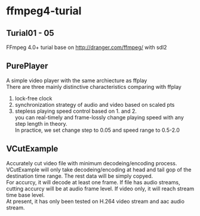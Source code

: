 # ffmpeg4-turial
## Turial01 - 05
FFmpeg 4.0+ turial base on http://dranger.com/ffmpeg/ with sdl2</br>
## PurePlayer
A simple video player with the same archiecture as ffplay</br>
There are three mainly distinctive characteristics comparing with ffplay</br>
1. lock-free clock
2. synchronization strategy of audio and video based on scaled pts
3. stepless playing speed control based on 1. and 2.</br>
   you can real-timely and frame-lossly change playing speed with any step length in theory.</br>
   In practice, we set change step to 0.05 and speed range to 0.5-2.0<br>
## VCutExample
Accurately cut video file with minimum decodeing/encoding process. </br>
VCutExample will only take decodeing/encoding at head and tail gop of the destination time range. The rest data will be simply copyed.</br>
For accurcy, it will decode at least one frame. If file has audio streams, cutting accurcy will be at audio frame level. If video only, it will reach stream time base level.</br>
At present, it has only been tested on H.264 video stream and aac audio stream.